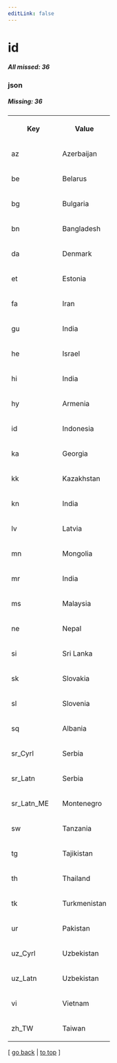 ```yaml
---
editLink: false
---
```


# id

##### All missed: 36


### json

##### Missing: 36

<table width="100%">
<tr><th width="50%">

Key

</th><th width="50%">

Value

</th></tr>
<tr><td width="50%">

az

</td><td width="50%">

Azerbaijan

</td></tr>
<tr><td width="50%">

be

</td><td width="50%">

Belarus

</td></tr>
<tr><td width="50%">

bg

</td><td width="50%">

Bulgaria

</td></tr>
<tr><td width="50%">

bn

</td><td width="50%">

Bangladesh

</td></tr>
<tr><td width="50%">

da

</td><td width="50%">

Denmark

</td></tr>
<tr><td width="50%">

et

</td><td width="50%">

Estonia

</td></tr>
<tr><td width="50%">

fa

</td><td width="50%">

Iran

</td></tr>
<tr><td width="50%">

gu

</td><td width="50%">

India

</td></tr>
<tr><td width="50%">

he

</td><td width="50%">

Israel

</td></tr>
<tr><td width="50%">

hi

</td><td width="50%">

India

</td></tr>
<tr><td width="50%">

hy

</td><td width="50%">

Armenia

</td></tr>
<tr><td width="50%">

id

</td><td width="50%">

Indonesia

</td></tr>
<tr><td width="50%">

ka

</td><td width="50%">

Georgia

</td></tr>
<tr><td width="50%">

kk

</td><td width="50%">

Kazakhstan

</td></tr>
<tr><td width="50%">

kn

</td><td width="50%">

India

</td></tr>
<tr><td width="50%">

lv

</td><td width="50%">

Latvia

</td></tr>
<tr><td width="50%">

mn

</td><td width="50%">

Mongolia

</td></tr>
<tr><td width="50%">

mr

</td><td width="50%">

India

</td></tr>
<tr><td width="50%">

ms

</td><td width="50%">

Malaysia

</td></tr>
<tr><td width="50%">

ne

</td><td width="50%">

Nepal

</td></tr>
<tr><td width="50%">

si

</td><td width="50%">

Sri Lanka

</td></tr>
<tr><td width="50%">

sk

</td><td width="50%">

Slovakia

</td></tr>
<tr><td width="50%">

sl

</td><td width="50%">

Slovenia

</td></tr>
<tr><td width="50%">

sq

</td><td width="50%">

Albania

</td></tr>
<tr><td width="50%">

sr_Cyrl

</td><td width="50%">

Serbia

</td></tr>
<tr><td width="50%">

sr_Latn

</td><td width="50%">

Serbia

</td></tr>
<tr><td width="50%">

sr_Latn_ME

</td><td width="50%">

Montenegro

</td></tr>
<tr><td width="50%">

sw

</td><td width="50%">

Tanzania

</td></tr>
<tr><td width="50%">

tg

</td><td width="50%">

Tajikistan

</td></tr>
<tr><td width="50%">

th

</td><td width="50%">

Thailand

</td></tr>
<tr><td width="50%">

tk

</td><td width="50%">

Turkmenistan

</td></tr>
<tr><td width="50%">

ur

</td><td width="50%">

Pakistan

</td></tr>
<tr><td width="50%">

uz_Cyrl

</td><td width="50%">

Uzbekistan

</td></tr>
<tr><td width="50%">

uz_Latn

</td><td width="50%">

Uzbekistan

</td></tr>
<tr><td width="50%">

vi

</td><td width="50%">

Vietnam

</td></tr>
<tr><td width="50%">

zh_TW

</td><td width="50%">

Taiwan

</td></tr>
</table>

[ [go back](../status.md) | [to top](#) ]

